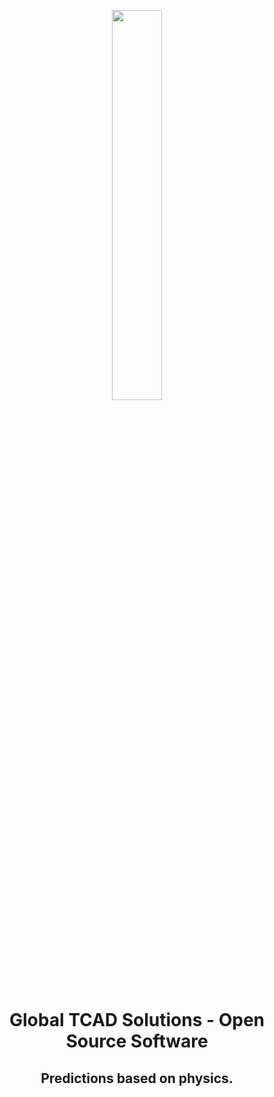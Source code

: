 
<p align="center"><a href="https://iosf.in/" target="_blank"><img src="https://www.globaltcad.com/wp-content/themes/globaltcad/dist/images/gts_logo.svg" width="40%"></a></p>

<h1 align="center">Global TCAD Solutions - Open Source Software</h1>
<h2 align="center">Predictions based on physics.</h2>

